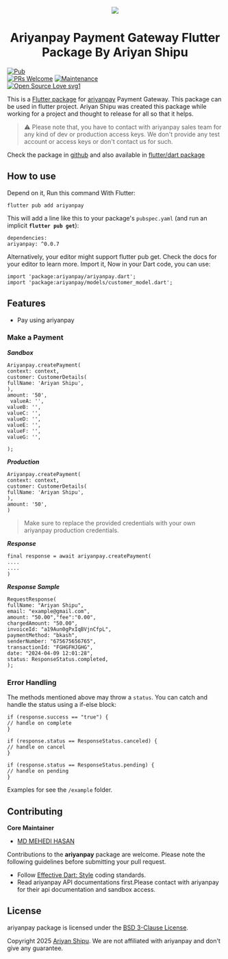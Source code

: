 
<p align="center" >  
<img src="https://ariyanshipu.me/logo.png">  
</p>  
<h1 align="center">Ariyanpay Payment Gateway Flutter Package By Ariyan Shipu</h1>  
<p align="center" >  
</p>  

[![Pub](https://img.shields.io/pub/v/ariyanpay.svg)](https://pub.dev/packages/ariyanpay)  
[![PRs Welcome](https://img.shields.io/badge/APay-welcome-brightgreen.svg)]() [![Maintenance](https://img.shields.io/badge/Maintained-yes-green.svg)]()  
[![Open Source Love svg1](https://badges.frapsoft.com/os/v1/open-source.svg?v=103)]()

This is a [Flutter package](https://pub.dev/packages/ariyanpay) for [ariyanpay](https://ariyanshipu.me) Payment Gateway. This package can be used in flutter project. Ariyan Shipu was created this package while working for a project and thought to release for all so that it helps.

> :warning: Please note that, you have to contact with ariyanpay sales team for any kind of dev or production access keys. We don't provide any test account or access keys or don't contact us for such.

Check the package in <a target="_blank" href="https://github.com/ariyanshiputech/ariyanpay" rel="noopener">github</a> and also available in <a href="https://pub.dartlang.org/packages/ariyanpay" rel="noopener nofollow" target="_blank">flutter/dart package</a>

## How to use

Depend on it, Run this command With Flutter:

```  
flutter pub add ariyanpay  
```  

This will add a line like this to your package's `pubspec.yaml` (and run an implicit **`flutter pub get`**):

```  
dependencies:  
ariyanpay: ^0.0.7
```  

Alternatively, your editor might support flutter pub get. Check the docs for your editor to learn more. Import it, Now in your Dart code, you can use:

```  
import 'package:ariyanpay/ariyanpay.dart';  
import 'package:ariyanpay/models/customer_model.dart';  
```  

## Features

- Pay using ariyanpay

### Make a Payment

***Sandbox***

```  
Ariyanpay.createPayment(  
context: context,  
customer: CustomerDetails(  
fullName: 'Ariyan Shipu',  
),  
amount: '50', 
 valueA: '',
valueB: '',
valueC: '',
valueD: '',
valueE: '',
valueF: '',
valueG: '',

);  
```  

***Production***

```  
Ariyanpay.createPayment(  
context: context,  
customer: CustomerDetails(  
fullName: 'Ariyan Shipu',  
),  
amount: '50',   
)  
```  

> Make sure to replace the provided credentials with your own ariyanpay production credentials.

***Response***

```  
final response = await ariyanpay.createPayment(  
....  
....  
)  
```  

***Response Sample***

```  
RequestResponse(  
fullName: "Ariyan Shipu",  
email: "example@gmail.com",  
amount: "50.00","fee":"0.00",  
chargedAmount: "50.00",  
invoiceId: "a19Aun0gPxIqBVjnCfpL",  
paymentMethod: "bkash",  
senderNumber: "675675656765",  
transactionId: "FGHGFHJGHG",  
date: "2024-04-09 12:01:28",  
status: ResponseStatus.completed,  
);  
```  

### Error Handling

The methods mentioned above may throw a `status`. You can catch and handle the status using a if-else block:

```  
if (response.success == "true") {  
// handle on complete  
}  
  
if (response.status == ResponseStatus.canceled) {  
// handle on cancel  
}  
  
if (response.status == ResponseStatus.pending) {  
// handle on pending  
}  
```  

Examples for see the `/example` folder.

## Contributing

**Core Maintainer**

- [MD MEHEDI HASAN](https://github.com/ariyanshiputech)

Contributions to the **ariyanpay** package are welcome. Please note the following guidelines before submitting your pull request.

- Follow [Effective Dart: Style](https://dart.dev/guides/language/effective-dart/style) coding standards.
- Read ariyanpay API documentations first.Please contact with ariyanpay for their api documentation and sandbox access.

## License

ariyanpay package is licensed under the [BSD 3-Clause License](https://opensource.org/licenses/BSD-3-Clause).

Copyright 2025 [Ariyan Shipu](https://ariyanshipu.me). We are not affiliated with ariyanpay and don't give any guarantee.
